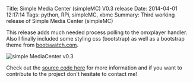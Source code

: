 Title: Simple Media Center (simpleMC) V0.3 release
Date: 2014-04-01 12:17:14
Tags: python, RPi, simpleMC, xbmc
Summary: Third working release of Simple Media Center (simpleMC)

This release adds much needed process polling to the omxplayer handler. Also I finally included some styling css (bootstrap) as well as a bootstrap theme from [bootswatch.com](bootswatch.com).

![simple MediaCenter v0.3]({static}/images/simpleMediaServer_v0_3.PNG "simpleMediaCenter v0.3") 

Check out the [source code here](https://github.com/ingwinlu/simpleMediaCenter) for more information and if you want to contribute to the project don't hesitate to contact me!
